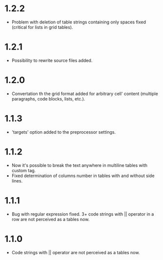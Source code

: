 # 1.2.2

-   Problem with deletion of table strings containing only spaces fixed (critical for lists in grid tables).

# 1.2.1

-   Possibility to rewrite source files added.

# 1.2.0

-   Convertation th the grid format added for arbitrary cell' content (multiple paragraphs, code blocks, lists, etc.).

# 1.1.3

-   'targets' option added to the preprocessor settings.

# 1.1.2

-   Now it's possible to break the text anywhere in multiline tables with custom tag.
-   Fixed determination of columns number in tables with and without side lines.

# 1.1.1

-   Bug with regular expression fixed. 3+ code strings with || operator in a row are not perceived as a tables now.

# 1.1.0

-   Code strings with || operator are not perceived as a tables now.
